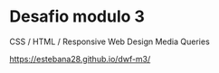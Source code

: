 # Desafio modulo 3

CSS / HTML / Responsive Web Design Media Queries


https://estebana28.github.io/dwf-m3/